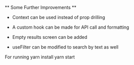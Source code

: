 ** Some Further Improvements **

- Context can be used instead of prop drilling

- A custom hook can be made for API call and formatting

- Empty results screen can be added

- useFilter can be modified to search by text as well


For running
yarn install
yarn start
